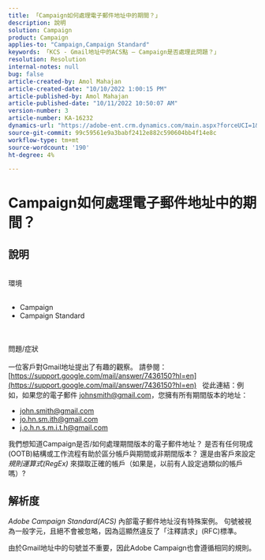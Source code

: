 ```yaml
---
title: 「Campaign如何處理電子郵件地址中的期間？」
description: 說明
solution: Campaign
product: Campaign
applies-to: "Campaign,Campaign Standard"
keywords: 「KCS - Gmail地址中的ACS點 — Campaign是否處理此問題？」
resolution: Resolution
internal-notes: null
bug: false
article-created-by: Amol Mahajan
article-created-date: "10/10/2022 1:00:15 PM"
article-published-by: Amol Mahajan
article-published-date: "10/11/2022 10:50:07 AM"
version-number: 3
article-number: KA-16232
dynamics-url: "https://adobe-ent.crm.dynamics.com/main.aspx?forceUCI=1&pagetype=entityrecord&etn=knowledgearticle&id=619b1279-9b48-ed11-bba1-000d3a3064b8"
source-git-commit: 99c59561e9a3babf2412e882c590604bb4f14e8c
workflow-type: tm+mt
source-wordcount: '190'
ht-degree: 4%

---
```


# Campaign如何處理電子郵件地址中的期間？

## 說明

<br>環境<br><br>
- Campaign
- Campaign Standard

<br><br>問題/症狀<br><br>
一位客戶對Gmail地址提出了有趣的觀察。 請參閱： [https://support.google.com/mail/answer/7436150?hl=en](https://support.google.com/mail/answer/7436150?hl=en)
 
從此連結：例如，如果您的電子郵件 [johnsmith@gmail.com](mailto:johnsmith@gmail.com)，您擁有所有期間版本的地址：

- [john.smith@gmail.com](mailto:john.smith@gmail.com)
- [jo.hn.sm.ith@gmail.com](mailto:jo.hn.sm.ith@gmail.com)
- [j.o.h.n.s.m.i.t.h@gmail.com](mailto:j.o.h.n.s.m.i.t.h@gmail.com)


我們想知道Campaign是否/如何處理期間版本的電子郵件地址？ 是否有任何現成(OOTB)結構或工作流程有助於區分帳戶與期間或非期間版本？ 還是由客戶來設定 *規則運算式(RegEx)* 來擷取正確的帳戶（如果是，以前有人設定過類似的帳戶嗎）?


## 解析度


*Adobe Campaign Standard(ACS)* 內部電子郵件地址沒有特殊案例。 句號被視為一般字元，且絕不會被忽略，因為這顯然違反了「注釋請求」(RFC)標準。

由於Gmail地址中的句號並不重要，因此Adobe Campaign也會遵循相同的規則。
